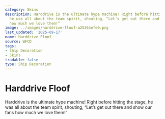```yaml
---
category: Skins
description: Harddrive is the ultimate hype machine! Right before hitting the stage,
  he was all about the team spirit, shouting, “Let’s get out there and show our fans
  how much we love them!”
image: ../images/harddrive-floof-a2536befe0.png
last_updated: '2025-09-17'
name: Harddrive Floof
source: WFCD
tags:
- Ship Decoration
- Skins
tradable: false
type: Ship Decoration
---
```


# Harddrive Floof

Harddrive is the ultimate hype machine! Right before hitting the stage, he was all about the team spirit, shouting, “Let’s get out there and show our fans how much we love them!”

